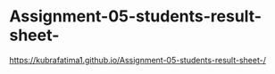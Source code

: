 # Assignment-05-students-result-sheet-


https://kubrafatima1.github.io/Assignment-05-students-result-sheet-/
